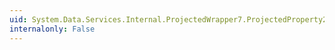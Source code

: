 ```yaml
---
uid: System.Data.Services.Internal.ProjectedWrapper7.ProjectedProperty2
internalonly: False
---
```

